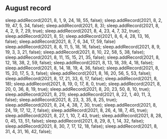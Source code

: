 ## August record

sleep.addRecord(2021, 8, 1, 9, 24, 18, 55, false);
sleep.addRecord(2021, 8, 2, 19, 47, 5, 34, false);
sleep.addRecord(2021, 8, 3);
sleep.addRecord(2021, 8, 4, 2, 9, 7, 29, true);
sleep.addRecord(2021, 8, 4, 23, 4, 7, 32, true);
sleep.addRecord(2021, 8, 5);
sleep.addRecord(2021, 8, 6, 4, 28, 13, 16, false);
sleep.addRecord(2021, 8, 7, 6, 34, 17, 59, false)
sleep.addRecord(2021, 8, 8, 11, 5, 18, 16, false);
sleep.addRecord(2021, 8, 9, 19, 3, 3, 21, false);
sleep.addRecord(2021, 8, 10, 22, 58, 5, 38, false);
sleep.addRecord(2021, 8, 11, 15, 15, 21, 35, false);
sleep.addRecord(2021, 8, 12, 18, 38, 2, 59, false);
sleep.addRecord(2021, 8, 13, 18, 39, 4, 18, false);
sleep.addRecord(2021, 8, 14, 18, 19, 4, 36, false);
sleep.addRecord(2021, 8, 15, 20, 17, 5, 3, false);
sleep.addRecord(2021, 8, 16, 20, 56, 5, 53, false);
sleep.addRecord(2021, 8, 17, 21, 33, 6, 17, false);
sleep.addRecord(2021, 8, 18);
sleep.addRecord(2021, 8, 19, 0, 17, 8, 0, true);
sleep.addRecord(2021, 8, 20, 0, 36, 8, 19, true);
sleep.addRecord(2021, 8, 20, 23, 50, 8, 10, true);
sleep.addRecord(2021, 8, 21);
sleep.addRecord(2021, 8, 22, 1, 40, 11, 3, false);
sleep.addRecord(2021, 8, 23, 3, 35, 8, 25, true);
sleep.addRecord(2021, 8, 24, 4, 38, 7, 30, true);
sleep.addRecord(2021, 8, 24, 19, 17, 12, 7, false);
sleep.addRecord(2021, 8, 26, 4, 18, 7, 45, true);
sleep.addRecord(2021, 8, 27, 1, 10, 7, 43, true);
sleep.addRecord(2021, 8, 28, 0, 45, 13, 51, false);
sleep.addRecord(2021, 8, 29, 8, 1, 14, 32, false);
sleep.addRecord(2021, 8, 30, 7, 17, 12, 18, false);
sleep.addRecord(2021, 8, 31, 4, 31, 16, 42, false);